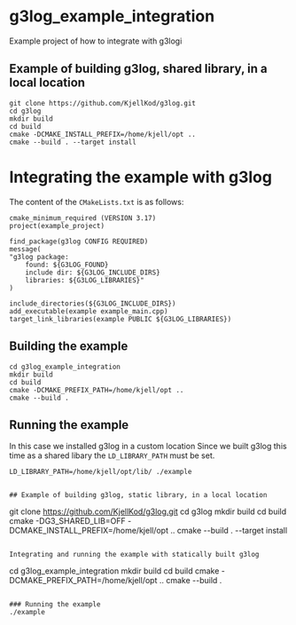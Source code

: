 # g3log_example_integration
Example project of how to integrate with g3logi


## Example of building g3log, shared library,  in a local location
```
git clone https://github.com/KjellKod/g3log.git
cd g3log
mkdir build
cd build
cmake -DCMAKE_INSTALL_PREFIX=/home/kjell/opt ..
cmake --build . --target install
```

# Integrating the example with g3log
The content of the `CMakeLists.txt` is as follows:
```
cmake_minimum_required (VERSION 3.17)
project(example_project)

find_package(g3log CONFIG REQUIRED)
message(
"g3log package:
    found: ${G3LOG_FOUND}
    include dir: ${G3LOG_INCLUDE_DIRS}
    libraries: ${G3LOG_LIBRARIES}"
)

include_directories(${G3LOG_INCLUDE_DIRS})
add_executable(example example_main.cpp)
target_link_libraries(example PUBLIC ${G3LOG_LIBRARIES})
```

## Building the example
```
cd g3log_example_integration
mkdir build
cd build
cmake -DCMAKE_PREFIX_PATH=/home/kjell/opt ..
cmake --build .
```

## Running the example
In this case we installed g3log in a custom location
Since we built g3log this time as a shared libary the `LD_LIBRARY_PATH` must be set. 
```
LD_LIBRARY_PATH=/home/kjell/opt/lib/ ./example 


## Example of building g3log, static library, in a local location
```
git clone https://github.com/KjellKod/g3log.git
cd g3log
mkdir build
cd build
cmake -DG3_SHARED_LIB=OFF -DCMAKE_INSTALL_PREFIX=/home/kjell/opt ..
cmake --build . --target install
```

Integrating and running the example with statically built g3log
```
cd g3log_example_integration
mkdir build
cd build
cmake -DCMAKE_PREFIX_PATH=/home/kjell/opt ..
cmake --build .
```

### Running the example
./example
 
